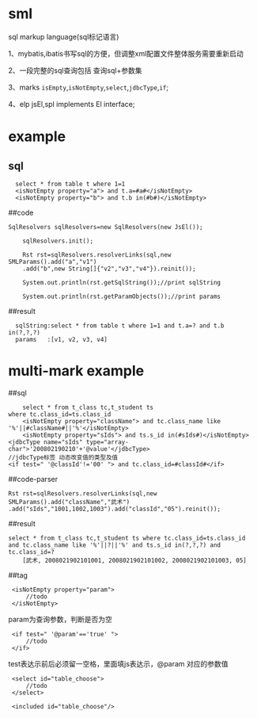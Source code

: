 # sml
sql markup language(sql标记语言)

1、mybatis,ibatis书写sql的方便，但调整xml配置文件整体服务需要重新启动

2、一段完整的sql查询包括    查询sql+参数集

3、marks  `isEmpty`,`isNotEmpty`,`select`,`jdbcType`,`if`;

4、elp    jsEl,spl implements El interface;
# example
## sql

      select * from table t where 1=1 
      <isNotEmpty property="a"> and t.a=#a#</isNotEmpty>
      <isNotEmpty property="b"> and t.b in(#b#)</isNotEmpty>

##code
  
    SqlResolvers sqlResolvers=new SqlResolvers(new JsEl());
    
		sqlResolvers.init();
		
		Rst rst=sqlResolvers.resolverLinks(sql,new SMLParams().add("a","v1")
		.add("b",new String[]{"v2","v3","v4"}).reinit());
		
		System.out.println(rst.getSqlString());//print sqlString
		
		System.out.println(rst.getParamObjects());//print params
		
##result
	
	
	  sqlString:select * from table t where 1=1 and t.a=? and t.b in(?,?,?)
	  params   :[v1, v2, v3, v4]

# multi-mark example

##sql
        
    	select * from t_class tc,t_student ts 
	where tc.class_id=ts.class_id
      	<isNotEmpty property="className"> and tc.class_name like '%'||#className#||'%'</isNotEmpty>
      	<isNotEmpty property="sIds"> and ts.s_id in(#sIds#)</isNotEmpty>
	<jdbcType name="sIds" type="array-char">'200802190210'+'@value'</jdbcType>   
	//jdbcType标签 动态改变值的类型及值
	<if test=" '@classId'!='00' "> and tc.class_id=#classId#</if>
	
##code-parser

	Rst rst=sqlResolvers.resolverLinks(sql,new SMLParams().add("className","武术")
	.add("sIds","1001,1002,1003").add("classId","05").reinit());
		
##result
	
	select * from t_class tc,t_student ts where tc.class_id=ts.class_id 
	and tc.class_name like '%'||?||'%' and ts.s_id in(?,?,?) and tc.class_id=?
        [武术, 2008021902101001, 2008021902101002, 2008021902101003, 05]

##tag
   ```
	<isNotEmpty property="param">
		//todo
	</isNotEmpty>
   ```
   param为查询参数，判断是否为空
   ```
   	<if test=" '@param'=='true' ">
		//todo
	</if>
   ```
   test表达示前后必须留一空格，里面填js表达示，@param  对应的参数值
   ```
   	<select id="table_choose">
		//todo
	</select>
			
	<included id="table_choose"/>
   ```
   	
   

